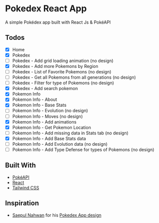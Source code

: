 # Pokedex React App

A simple Pokédex app built with React Js & PokéAPI

## Todos

- [x] Home 
- [x] Pokedex 
- [ ] Pokedex - Add grid loading animation (no design)
- [x] Pokedex - Add more Pokemons by Region
- [ ] Pokedex - List of Favorite Pokemons (no design)
- [ ] Pokedex - Get all Pokemons from all generations (no design)
- [ ] Pokedex - Filter for type of Pokemons (no design)
- [x] Pokedex - Add search pokemon
- [x] Pokemon Info
- [x] Pokemon Info - About
- [x] Pokemon Info - Base Stats
- [ ] Pokemon Info - Evolution (no design)
- [ ] Pokemon Info - Moves (no design)
- [x] Pokemon Info - Add animations 
- [x] Pokemon Info - Get Pokemon Location
- [ ] Pokemon Info - Add missing data in Stats tab (no design)
- [x] Pokemon Info - Add Base Stats data 
- [ ] Pokemon Info - Add Evolution data (no design)
- [ ] Pokemon Info - Add Type Defense for types of Pokemons (no design)

## Built With

- [PokéAPI](https://pokeapi.co/)
- [React](https://reactjs.org/)
- [Tailwind CSS](https://tailwindcss.com/)

## Inspiration

- [Saepul Nahwan](https://dribbble.com/saepulnahwan23) for his [Pokedex App design](https://dribbble.com/shots/6545819-Pokedex-App)

